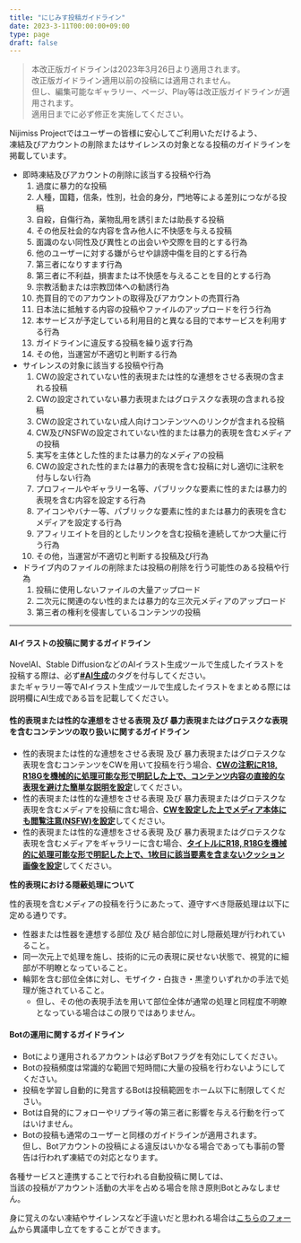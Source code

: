 ```yaml
---
title: "にじみす投稿ガイドライン"
date: 2023-3-11T00:00:00+09:00
type: page
draft: false
---
```


> 本改正版ガイドラインは2023年3月26日より適用されます。  
> 改正版ガイドライン適用以前の投稿には適用されません。  
> 但し、編集可能なギャラリー、ページ、Play等は改正版ガイドラインが適用されます。  
> 適用日までに必ず修正を実施してください。

Nijimiss Projectではユーザーの皆様に安心してご利用いただけるよう、  
凍結及びアカウントの削除またはサイレンスの対象となる投稿のガイドラインを掲載しています。

- 即時凍結及びアカウントの削除に該当する投稿や行為
  1. 過度に暴力的な投稿
  2. 人種，国籍，信条，性別，社会的身分，門地等による差別につながる投稿
  3. 自殺，自傷行為，薬物乱用を誘引または助長する投稿
  4. その他反社会的な内容を含み他人に不快感を与える投稿
  5. 面識のない同性及び異性との出会いや交際を目的とする行為 
  6. 他のユーザーに対する嫌がらせや誹謗中傷を目的とする行為
  7. 第三者になりすます行為
  8. 第三者に不利益，損害または不快感を与えることを目的とする行為
  9. 宗教活動または宗教団体への勧誘行為
  10. 売買目的でのアカウントの取得及びアカウントの売買行為
  11. 日本法に抵触する内容の投稿やファイルのアップロードを行う行為
  12. 本サービスが予定している利用目的と異なる目的で本サービスを利用する行為
  13. ガイドラインに違反する投稿を繰り返す行為
  14. その他，当運営が不適切と判断する行為
- サイレンスの対象に該当する投稿や行為
  1. CWの設定されていない性的表現または性的な連想をさせる表現の含まれる投稿
  2. CWの設定されていない暴力表現またはグロテスクな表現の含まれる投稿
  3. CWの設定されていない成人向けコンテンツへのリンクが含まれる投稿
  4. CW及びNSFWの設定されていない性的または暴力的表現を含むメディアの投稿
  5. 実写を主体とした性的または暴力的なメディアの投稿
  6. CWの設定された性的または暴力的表現を含む投稿に対し適切に注釈を付与しない行為
  7. プロフィールやギャラリー名等、パブリックな要素に性的または暴力的表現を含む内容を設定する行為
  8. アイコンやバナー等、パブリックな要素に性的または暴力的表現を含むメディアを設定する行為
  9. アフィリエイトを目的としたリンクを含む投稿を連続してかつ大量に行う行為
  10. その他，当運営が不適切と判断する投稿及び行為
- ドライブ内のファイルの削除または投稿の削除を行う可能性のある投稿や行為
  1. 投稿に使用しないファイルの大量アップロード
  2. 二次元に関連のない性的または暴力的な三次元メディアのアップロード
  3. 第三者の権利を侵害しているコンテンツの投稿

------

#### AIイラストの投稿に関するガイドライン

NovelAI、Stable DiffusionなどのAIイラスト生成ツールで生成したイラストを投稿する際は、必ず<u>**#AI生成**</u>のタグを付与してください。  
またギャラリー等でAIイラスト生成ツールで生成したイラストをまとめる際には説明欄にAI生成である旨を記載してください。

#### 性的表現または性的な連想をさせる表現 及び 暴力表現またはグロテスクな表現を含むコンテンツの取り扱いに関するガイドライン

- 性的表現または性的な連想をさせる表現 及び 暴力表現またはグロテスクな表現を含むコンテンツをCWを用いて投稿を行う場合、<u>**CWの注釈にR18, R18Gを機械的に処理可能な形で明記した上で、コンテンツ内容の直接的な表現を避けた簡単な説明を設定**</u>してください。
- 性的表現または性的な連想をさせる表現 及び 暴力表現またはグロテスクな表現を含むメディアを投稿に含む場合、<u>**CWを設定した上でメディア本体にも閲覧注意(NSFW)を設定**</u>してください。
- 性的表現または性的な連想をさせる表現 及び 暴力表現またはグロテスクな表現を含むメディアをギャラリーに含む場合、<u>**タイトルにR18, R18Gを機械的に処理可能な形で明記した上で、1枚目に該当要素を含まないクッション画像を設定**</u>してください。

**性的表現における隠蔽処理について**

性的表現を含むメディアの投稿を行うにあたって、遵守すべき隠蔽処理は以下に定める通りです。

- 性器または性器を連想する部位 及び 結合部位に対し隠蔽処理が行われていること。
- 同一次元上で処理を施し、技術的に元の表現に戻せない状態で、視覚的に細部が不明瞭となっていること。
- 輪郭を含む部位全体に対し、モザイク・白抜き・黒塗りいずれかの手法で処理が施されていること。
  - 但し、その他の表現手法を用いて部位全体が通常の処理と同程度不明瞭となっている場合はこの限りではありません。

#### Botの運用に関するガイドライン

- Botにより運用されるアカウントは必ずBotフラグを有効にしてください。
- Botの投稿頻度は常識的な範囲で短時間に大量の投稿を行わないようにしてください。 
- 投稿を学習し自動的に発言するBotは投稿範囲をホーム以下に制限してください。 
- Botは自発的にフォローやリプライ等の第三者に影響を与える行動を行ってはいけません。
- Botの投稿も通常のユーザーと同様のガイドラインが適用されます。   
  但し、Botアカウントの投稿による違反はいかなる場合であっても事前の警告は行われず凍結での対応となります。 

各種サービスと連携することで行われる自動投稿に関しては、  
当該の投稿がアカウント活動の大半を占める場合を除き原則Botとみなしません。

身に覚えのない凍結やサイレンスなど手違いだと思われる場合は[こちらのフォーム](https://docs.google.com/forms/d/e/1FAIpQLSfBu_XLRO3COq4TYKrH3hosORU282cf97vKafCcfOH9Y_BGzQ/viewform)から異議申し立てをすることができます。